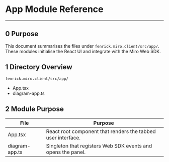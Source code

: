 # App Module Reference

---

## 0 Purpose

This document summarises the files under `fenrick.miro.client/src/app/`. These
modules initialise the React UI and integrate with the Miro Web SDK.

## 1 Directory Overview

```
fenrick.miro.client/src/app/
```

- App.tsx
- diagram-app.ts

## 2 Module Purpose

| File           | Purpose                                                      |
| -------------- | ------------------------------------------------------------ |
| App.tsx        | React root component that renders the tabbed user interface. |
| diagram-app.ts | Singleton that registers Web SDK events and opens the panel. |
